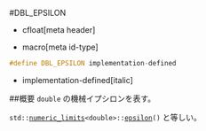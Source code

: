 #DBL_EPSILON
* cfloat[meta header]

* macro[meta id-type]
```cpp
#define DBL_EPSILON implementation-defined
```
* implementation-defined[italic]

##概要
`double` の機械イプシロンを表す。

`std::`[`numeric_limits`](/reference/limits/numeric_limits.md)`<double>::`[`epsilon`](/reference/limits/numeric_limits/epsilon.md)`()` と等しい。
